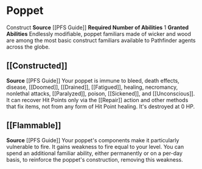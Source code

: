 ﻿---
id: '7'
name: Poppet
source: '[[DATABASE/source/PFS Guide|PFS Guide]]'
trait: null

---
# Poppet

<span class="item-trait">Construct</span>
**Source** [[PFS Guide]]
**Required Number of Abilities** 1
**Granted Abilities** 
Endlessly modifiable, poppet familiars made of wicker and wood are among the most basic construct familiars available to Pathfinder agents across the globe.

## [[Constructed]]

**Source** [[PFS Guide]]
Your poppet is immune to bleed, death effects, disease, [[Doomed]], [[Drained]], [[Fatigued]], healing, necromancy, nonlethal attacks, [[Paralyzed]], poison, [[Sickened]], and [[Unconscious]]. It can recover Hit Points only via the [[Repair]] action and other methods that fix items, not from any form of Hit Point healing. It's destroyed at 0 HP.

## [[Flammable]]

**Source** [[PFS Guide]]
Your poppet's components make it particularly vulnerable to fire. It gains weakness to fire equal to your level. You can spend an additional familiar ability, either permanently or on a per-day basis, to reinforce the poppet's construction, removing this weakness.